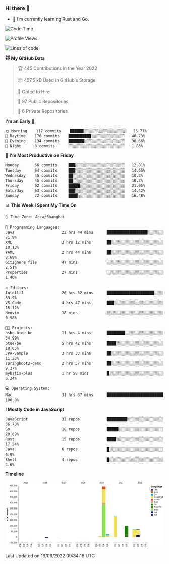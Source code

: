 ### Hi there 👋

- 🌱 I’m currently learning Rust and Go.

<!--START_SECTION:waka-->
![Code Time](http://img.shields.io/badge/Code%20Time-446%20hrs%2019%20mins-blue)

![Profile Views](http://img.shields.io/badge/Profile%20Views-0-blue)

![Lines of code](https://img.shields.io/badge/From%20Hello%20World%20I%27ve%20Written-900%20Thousand%20lines%20of%20code-blue)

**🐱 My GitHub Data** 

> 🏆 445 Contributions in the Year 2022
 > 
> 📦 457.5 kB Used in GitHub's Storage 
 > 
> 💼 Opted to Hire
 > 
> 📜 97 Public Repositories 
 > 
> 🔑 6 Private Repositories  
 > 
**I'm an Early 🐤** 

```text
🌞 Morning    117 commits    ██████░░░░░░░░░░░░░░░░░░░   26.77% 
🌆 Daytime    178 commits    ██████████░░░░░░░░░░░░░░░   40.73% 
🌃 Evening    134 commits    ███████░░░░░░░░░░░░░░░░░░   30.66% 
🌙 Night      8 commits      ░░░░░░░░░░░░░░░░░░░░░░░░░   1.83%

```
📅 **I'm Most Productive on Friday** 

```text
Monday       56 commits     ███░░░░░░░░░░░░░░░░░░░░░░   12.81% 
Tuesday      64 commits     ███░░░░░░░░░░░░░░░░░░░░░░   14.65% 
Wednesday    45 commits     ██░░░░░░░░░░░░░░░░░░░░░░░   10.3% 
Thursday     45 commits     ██░░░░░░░░░░░░░░░░░░░░░░░   10.3% 
Friday       92 commits     █████░░░░░░░░░░░░░░░░░░░░   21.05% 
Saturday     63 commits     ███░░░░░░░░░░░░░░░░░░░░░░   14.42% 
Sunday       72 commits     ████░░░░░░░░░░░░░░░░░░░░░   16.48%

```


📊 **This Week I Spent My Time On** 

```text
⌚︎ Time Zone: Asia/Shanghai

💬 Programming Languages: 
Java                     22 hrs 44 mins      ██████████████████░░░░░░░   71.9% 
XML                      3 hrs 12 mins       ██░░░░░░░░░░░░░░░░░░░░░░░   10.13% 
YAML                     2 hrs 44 mins       ██░░░░░░░░░░░░░░░░░░░░░░░   8.69% 
GitIgnore file           47 mins             ░░░░░░░░░░░░░░░░░░░░░░░░░   2.51% 
Properties               27 mins             ░░░░░░░░░░░░░░░░░░░░░░░░░   1.46%

🔥 Editors: 
IntelliJ                 26 hrs 32 mins      █████████████████████░░░░   83.9% 
VS Code                  4 hrs 47 mins       ███░░░░░░░░░░░░░░░░░░░░░░   15.12% 
Neovim                   18 mins             ░░░░░░░░░░░░░░░░░░░░░░░░░   0.98%

🐱‍💻 Projects: 
hsbc-btoe-be             11 hrs 4 mins       ████████░░░░░░░░░░░░░░░░░   34.99% 
btoe-be                  5 hrs 42 mins       ████░░░░░░░░░░░░░░░░░░░░░   18.05% 
JPA-Sample               3 hrs 33 mins       ██░░░░░░░░░░░░░░░░░░░░░░░   11.23% 
springboot2-demo         2 hrs 57 mins       ██░░░░░░░░░░░░░░░░░░░░░░░   9.37% 
mybatis-plus             1 hr 58 mins        █░░░░░░░░░░░░░░░░░░░░░░░░   6.24%

💻 Operating System: 
Mac                      31 hrs 37 mins      █████████████████████████   100.0%

```

**I Mostly Code in JavaScript** 

```text
JavaScript               32 repos            █████████░░░░░░░░░░░░░░░░   36.78% 
Go                       18 repos            █████░░░░░░░░░░░░░░░░░░░░   20.69% 
Rust                     15 repos            ████░░░░░░░░░░░░░░░░░░░░░   17.24% 
Java                     6 repos             █░░░░░░░░░░░░░░░░░░░░░░░░   6.9% 
Shell                    4 repos             █░░░░░░░░░░░░░░░░░░░░░░░░   4.6%

```


**Timeline**

![Chart not found](https://raw.githubusercontent.com/elton/elton/main/charts/bar_graph.png) 


 Last Updated on 16/06/2022 09:34:18 UTC
<!--END_SECTION:waka-->

<!--
**elton/elton** is a ✨ _special_ ✨ repository because its `README.md` (this file) appears on your GitHub profile.

Here are some ideas to get you started:

- 🔭 I’m currently working on ...
- 🌱 I’m currently learning ...
- 👯 I’m looking to collaborate on ...
- 🤔 I’m looking for help with ...
- 💬 Ask me about ...
- 📫 How to reach me: ...
- 😄 Pronouns: ...
- ⚡ Fun fact: ...
-->
